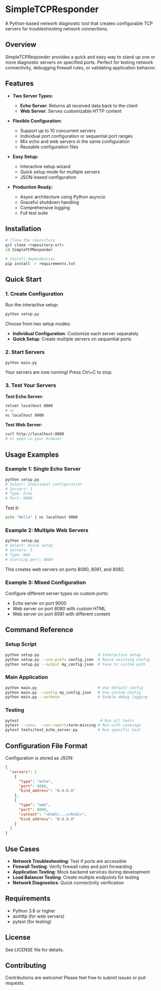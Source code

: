 # SimpleTCPResponder

A Python-based network diagnostic tool that creates configurable TCP servers for troubleshooting network connections.

## Overview

SimpleTCPResponder provides a quick and easy way to stand up one or more diagnostic servers on specified ports. Perfect for testing network connectivity, debugging firewall rules, or validating application behavior.

## Features

- **Two Server Types:**
  - **Echo Server**: Returns all received data back to the client
  - **Web Server**: Serves customizable HTTP content

- **Flexible Configuration:**
  - Support up to 10 concurrent servers
  - Individual port configuration or sequential port ranges
  - Mix echo and web servers in the same configuration
  - Reusable configuration files

- **Easy Setup:**
  - Interactive setup wizard
  - Quick setup mode for multiple servers
  - JSON-based configuration

- **Production Ready:**
  - Async architecture using Python asyncio
  - Graceful shutdown handling
  - Comprehensive logging
  - Full test suite

## Installation

```bash
# Clone the repository
git clone <repository-url>
cd SimpleTCPResponder

# Install dependencies
pip install -r requirements.txt
```

## Quick Start

### 1. Create Configuration

Run the interactive setup:

```bash
python setup.py
```

Choose from two setup modes:
- **Individual Configuration**: Customize each server separately
- **Quick Setup**: Create multiple servers on sequential ports

### 2. Start Servers

```bash
python main.py
```

Your servers are now running! Press Ctrl+C to stop.

### 3. Test Your Servers

**Test Echo Server:**
```bash
telnet localhost 8000
# or
nc localhost 8000
```

**Test Web Server:**
```bash
curl http://localhost:8080
# or open in your browser
```

## Usage Examples

### Example 1: Single Echo Server

```bash
python setup.py
# Select: Individual configuration
# Servers: 1
# Type: Echo
# Port: 9000
```

Test it:
```bash
echo "Hello" | nc localhost 9000
```

### Example 2: Multiple Web Servers

```bash
python setup.py
# Select: Quick setup
# Servers: 3
# Type: Web
# Starting port: 8080
```

This creates web servers on ports 8080, 8081, and 8082.

### Example 3: Mixed Configuration

Configure different server types on custom ports:
- Echo server on port 9000
- Web server on port 8080 with custom HTML
- Web server on port 8081 with different content

## Command Reference

### Setup Script

```bash
python setup.py                          # Interactive setup
python setup.py --use-prefs config.json  # Reuse existing config
python setup.py --output my_config.json  # Save to custom path
```

### Main Application

```bash
python main.py                           # Use default config
python main.py --config my_config.json   # Use custom config
python main.py --verbose                 # Enable debug logging
```

### Testing

```bash
pytest                                    # Run all tests
pytest --cov=. --cov-report=term-missing # Run with coverage
pytest tests/test_echo_server.py         # Run specific test
```

## Configuration File Format

Configuration is stored as JSON:

```json
{
  "servers": [
    {
      "type": "echo",
      "port": 9000,
      "bind_address": "0.0.0.0"
    },
    {
      "type": "web",
      "port": 8080,
      "content": "<html>...</html>",
      "bind_address": "0.0.0.0"
    }
  ]
}
```

## Use Cases

- **Network Troubleshooting**: Test if ports are accessible
- **Firewall Testing**: Verify firewall rules and port forwarding
- **Application Testing**: Mock backend services during development
- **Load Balancer Testing**: Create multiple endpoints for testing
- **Network Diagnostics**: Quick connectivity verification

## Requirements

- Python 3.8 or higher
- aiohttp (for web servers)
- pytest (for testing)

## License

See LICENSE file for details.

## Contributing

Contributions are welcome! Please feel free to submit issues or pull requests.